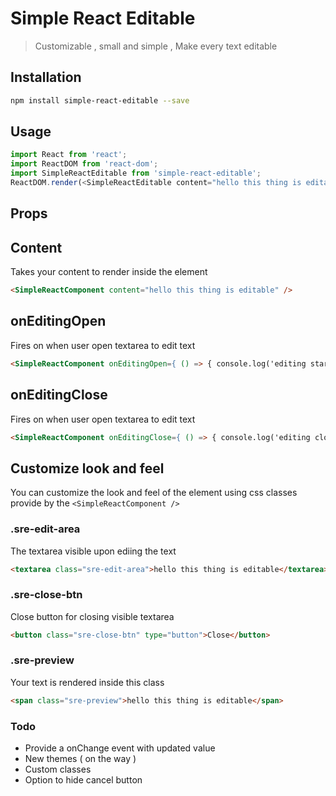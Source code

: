 Simple React Editable
=====================
> Customizable , small and simple , Make every text editable

Installation
------------
```sh
npm install simple-react-editable --save
````
Usage
---
````javascript
import React from 'react';
import ReactDOM from 'react-dom';
import SimpleReactEditable from 'simple-react-editable';
ReactDOM.render(<SimpleReactEditable content="hello this thing is editable" />, document.getElementById('page'));
````
Props
-----
## Content
Takes your content to render inside the element
```html
<SimpleReactComponent content="hello this thing is editable" />
```

## onEditingOpen
Fires on when user open textarea to edit text
```html
<SimpleReactComponent onEditingOpen={ () => { console.log('editing started') }} content="hello this thing is editable" />
```

## onEditingClose
Fires on when user open textarea to edit text
```html
<SimpleReactComponent onEditingClose={ () => { console.log('editing closed') }} content="hello this thing is editable" />
```

Customize look and feel
-----------------------
You can customize the look and feel of the element using css classes provide by the `<SimpleReactComponent />`

### .sre-edit-area
The textarea visible upon ediing the text

```html
<textarea class="sre-edit-area">hello this thing is editable</textarea>
```

### .sre-close-btn
Close button for closing visible textarea
```html
<button class="sre-close-btn" type="button">Close</button>
```

### .sre-preview
Your text is rendered inside this class
```html
<span class="sre-preview">hello this thing is editable</span>
```

### Todo
* Provide a onChange event with updated value
* New themes ( on the way )
* Custom classes
* Option to hide cancel button
